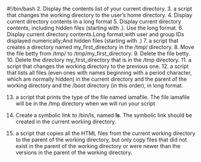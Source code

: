#!/bin/bash
2. Display the contents list of your current directory.
3. a script that changes the working directory to the user’s home directory.
4. Display current directory contents in a long format
5. Display current directory contents, including hidden files (starting with .). Use the long format.
6. Display current directory contents.Long format;with user and group IDs displayed numerically;And hidden files (starting with .)
7. a script that creates a directory named my_first_directory in the /tmp/ directory.
8. Move the file betty from /tmp/ to /tmp/my_first_directory.
9. Delete the file betty.
10. Delete the directory my_first_directory that is in the /tmp directory.
11.  a script that changes the working directory to the previous one.
12. a script that lists all files (even ones with names beginning with a period character, which are normally hidden) in the current directory and the parent of the working directory and the /boot directory (in this order), in long format.

13.  a script that prints the type of the file named iamafile. The file iamafile will be in the /tmp directory when we will run your script

14. Create a symbolic link to /bin/ls, named __ls__. The symbolic link should be created in the current working directory.

15. a script that copies all the HTML files from the current working directory to the parent of the working directory, but only copy files that did not exist in the parent of the working directory or were newer than the versions in the parent of the working directory.





